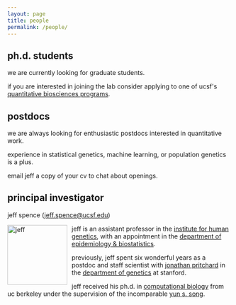 ```yaml
---
layout: page
title: people
permalink: /people/
---
```

## ph.d. students
we are currently looking for graduate students.

if you are interested in joining the lab consider
applying to one of ucsf's
[quantitative biosciences programs](https://qbc.ucsf.edu/).

## postdocs
we are always looking for enthusiastic
postdocs interested in quantitative work.

experience in statistical genetics,
machine learning, or population genetics is a plus.

email jeff a copy of your cv to chat about openings.

## principal investigator
jeff spence (jeff.spence@ucsf.edu)

<img src="../assets/jeff.jpg" alt="jeff" width="135" align="left" style="margin: 0px 10px 0px 0px;" />

jeff is an assistant professor in the
[institute for human genetics](https://humangenetics.ucsf.edu/),
with an appointment in the
[department of epidemiology & biostatistics](https://epibiostat.ucsf.edu/).

previously, jeff spent six wonderful years
as a postdoc and staff scientist with
[jonathan pritchard](http://web.stanford.edu/group/pritchardlab/home.html)
in the
[department of genetics](https://www.med.stanford.edu/genetics.html)
at stanford.

jeff received his ph.d. in
[computational biology](http://ccb.berkeley.edu)
from uc berkeley under the supervision of the incomparable
[yun s. song](https://people.eecs.berkeley.edu/~yss/). 
